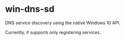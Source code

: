 # win-dns-sd

DNS service discovery using the native Windows 10 API.

Currently, it supports only registering services.
